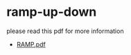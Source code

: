 # ramp-up-down
please read this pdf for more information 
- [RAMP.pdf](https://github.com/user-attachments/files/17355428/RAMP.pdf)
